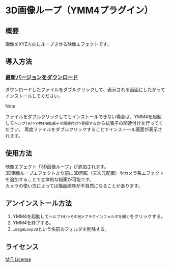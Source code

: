 # 3D画像ループ（YMM4プラグイン）

## 概要
画像をXYZ方向にループさせる映像エフェクトです。  

## 導入方法
### [最新バージョンをダウンロード](https://github.com/tetra-te/ImageLoop3D/releases/latest)
ダウンロードしたファイルをダブルクリックして、表示される画面にしたがってインストールしてください。
> [!NOTE]
> ファイルをダブルクリックしてもインストールできない場合は、YMM4を起動して`ヘルプ(H)`>`YMM4用拡張子の関連付け`>`登録する`から拡張子の関連付けを行ってください。
> 再度ファイルをダブルクリックすることでインストール画面が表示されます。

## 使用方法
映像エフェクト「3D画像ループ」が追加されます。  
3D画像ループエフェクトより前に3D回転（三次元配置）やカメラ系エフェクトを追加することで立体的な描画が可能です。  
カメラの使い方によっては描画順序が不自然になることがあります。

## アンインストール方法
1. YMM4を起動して`ヘルプ(H)`>`その他`>`プラグインフォルダを開く`をクリックする。
2. YMM4を終了する。
3. `ImageLoop3D`という名前のフォルダを削除する。

## ライセンス
[MIT License](./LICENSE)
